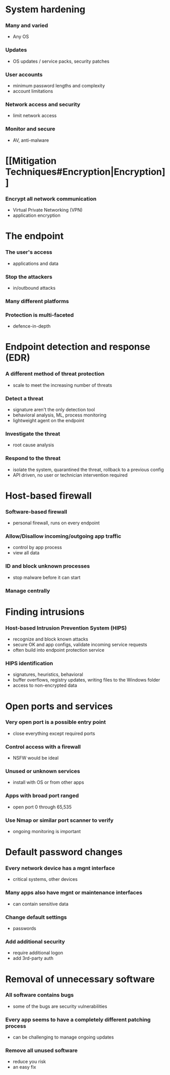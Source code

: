 # System hardening
### Many and varied
- Any OS
### Updates
- OS updates / service packs, security patches
### User accounts
- minimum password lengths and complexity
- account limitations
### Network access and security
- limit network access
### Monitor and secure
- AV, anti-malware
# [[Mitigation Techniques#Encryption|Encryption]]
### Encrypt all network communication
- Virtual Private Networking (VPN)
- application encryption
# The endpoint
### The user's access
- applications and data
### Stop the attackers
- in/outbound attacks
### Many different platforms
### Protection is multi-faceted
- defence-in-depth
# Endpoint detection and response (EDR)
### A different method of threat protection
- scale to meet the increasing number of threats
### Detect a threat
- signature aren't the only detection tool
- behavioral analysis, ML, process monitoring
- lightweight agent on the endpoint
### Investigate the threat
- root cause analysis
### Respond to the threat
- isolate the system, quarantined the threat, rollback to a previous config
- API driven, no user or technician intervention required
# Host-based firewall
### Software-based firewall
- personal firewall, runs on every endpoint
### Allow/Disallow incoming/outgoing app traffic
- control by app process
- view all data
### ID and block unknown processes
- stop malware before it can start
### Manage centrally
# Finding intrusions
### Host-based Intrusion Prevention System (HIPS)
- recognize and block known attacks
- secure OK and app configs, validate incoming service requests
- often build into endpoint protection service
### HIPS identification
- signatures, heuristics, behavioral
- buffer overflows, registry updates, writing files to the Windows folder
- access to non-encrypted data
# Open ports and services
### Very open port is a possible entry point
- close everything except required ports
### Control access with a firewall
- NSFW would be ideal
### Unused or unknown services
- install with OS or from other apps
### Apps with broad port ranged
- open port 0 through 65,535
### Use Nmap or similar port scanner to verify
- ongoing monitoring is important
# Default password changes
### Every network device has a mgnt interface
- critical systems, other devices
### Many apps also have mgnt or maintenance interfaces
- can contain sensitive data
### Change default settings
- passwords
### Add additional security
- require additional logon
- add 3rd-party auth
# Removal of unnecessary software
### All software contains bugs
- some of the bugs are security vulnerabilities
### Every app seems to have a completely different patching process
- can be challenging to manage ongoing updates
### Remove all unused software
- reduce you risk
- an easy fix
